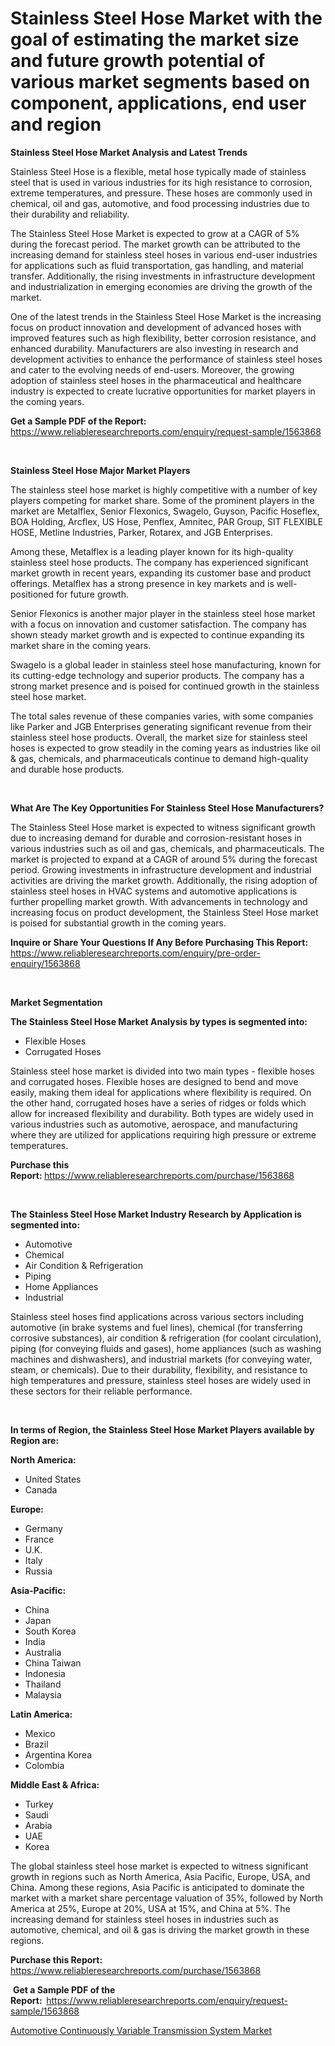 <p><h1>Stainless Steel Hose Market with the goal of estimating the market size and future growth potential of various market segments based on component, applications, end user and region</h1></p><p><strong>Stainless Steel Hose Market Analysis and Latest Trends</strong></p>
<p><p>Stainless Steel Hose is a flexible, metal hose typically made of stainless steel that is used in various industries for its high resistance to corrosion, extreme temperatures, and pressure. These hoses are commonly used in chemical, oil and gas, automotive, and food processing industries due to their durability and reliability.</p><p>The Stainless Steel Hose Market is expected to grow at a CAGR of 5% during the forecast period. The market growth can be attributed to the increasing demand for stainless steel hoses in various end-user industries for applications such as fluid transportation, gas handling, and material transfer. Additionally, the rising investments in infrastructure development and industrialization in emerging economies are driving the growth of the market.</p><p>One of the latest trends in the Stainless Steel Hose Market is the increasing focus on product innovation and development of advanced hoses with improved features such as high flexibility, better corrosion resistance, and enhanced durability. Manufacturers are also investing in research and development activities to enhance the performance of stainless steel hoses and cater to the evolving needs of end-users. Moreover, the growing adoption of stainless steel hoses in the pharmaceutical and healthcare industry is expected to create lucrative opportunities for market players in the coming years.</p></p>
<p><strong>Get a Sample PDF of the Report:&nbsp;</strong> <a href="https://www.reliableresearchreports.com/enquiry/request-sample/1563868">https://www.reliableresearchreports.com/enquiry/request-sample/1563868</a></p>
<p>&nbsp;</p>
<p><strong>Stainless Steel Hose Major Market Players</strong></p>
<p><p>The stainless steel hose market is highly competitive with a number of key players competing for market share. Some of the prominent players in the market are Metalflex, Senior Flexonics, Swagelo, Guyson, Pacific Hoseflex, BOA Holding, Arcflex, US Hose, Penflex, Amnitec, PAR Group, SIT FLEXIBLE HOSE, Metline Industries, Parker, Rotarex, and JGB Enterprises.</p><p>Among these, Metalflex is a leading player known for its high-quality stainless steel hose products. The company has experienced significant market growth in recent years, expanding its customer base and product offerings. Metalflex has a strong presence in key markets and is well-positioned for future growth.</p><p>Senior Flexonics is another major player in the stainless steel hose market with a focus on innovation and customer satisfaction. The company has shown steady market growth and is expected to continue expanding its market share in the coming years.</p><p>Swagelo is a global leader in stainless steel hose manufacturing, known for its cutting-edge technology and superior products. The company has a strong market presence and is poised for continued growth in the stainless steel hose market.</p><p>The total sales revenue of these companies varies, with some companies like Parker and JGB Enterprises generating significant revenue from their stainless steel hose products. Overall, the market size for stainless steel hoses is expected to grow steadily in the coming years as industries like oil & gas, chemicals, and pharmaceuticals continue to demand high-quality and durable hose products.</p></p>
<p>&nbsp;</p>
<p><strong>What Are The Key Opportunities For Stainless Steel Hose Manufacturers?</strong></p>
<p><p>The Stainless Steel Hose market is expected to witness significant growth due to increasing demand for durable and corrosion-resistant hoses in various industries such as oil and gas, chemicals, and pharmaceuticals. The market is projected to expand at a CAGR of around 5% during the forecast period. Growing investments in infrastructure development and industrial activities are driving the market growth. Additionally, the rising adoption of stainless steel hoses in HVAC systems and automotive applications is further propelling market growth. With advancements in technology and increasing focus on product development, the Stainless Steel Hose market is poised for substantial growth in the coming years.</p></p>
<p><strong>Inquire or Share Your Questions If Any Before Purchasing This Report:</strong> <a href="https://www.reliableresearchreports.com/enquiry/pre-order-enquiry/1563868">https://www.reliableresearchreports.com/enquiry/pre-order-enquiry/1563868</a></p>
<p>&nbsp;</p>
<p><strong>Market Segmentation</strong></p>
<p><strong>The Stainless Steel Hose Market Analysis by types is segmented into:</strong></p>
<p><ul><li>Flexible Hoses</li><li>Corrugated Hoses</li></ul></p>
<p><p>Stainless steel hose market is divided into two main types - flexible hoses and corrugated hoses. Flexible hoses are designed to bend and move easily, making them ideal for applications where flexibility is required. On the other hand, corrugated hoses have a series of ridges or folds which allow for increased flexibility and durability. Both types are widely used in various industries such as automotive, aerospace, and manufacturing where they are utilized for applications requiring high pressure or extreme temperatures.</p></p>
<p><strong>Purchase this Report:&nbsp;</strong><a href="https://www.reliableresearchreports.com/purchase/1563868">https://www.reliableresearchreports.com/purchase/1563868</a></p>
<p>&nbsp;</p>
<p><strong>The Stainless Steel Hose Market Industry Research by Application is segmented into:</strong></p>
<p><ul><li>Automotive</li><li>Chemical</li><li>Air Condition & Refrigeration</li><li>Piping</li><li>Home Appliances</li><li>Industrial</li></ul></p>
<p><p>Stainless steel hoses find applications across various sectors including automotive (in brake systems and fuel lines), chemical (for transferring corrosive substances), air condition & refrigeration (for coolant circulation), piping (for conveying fluids and gases), home appliances (such as washing machines and dishwashers), and industrial markets (for conveying water, steam, or chemicals). Due to their durability, flexibility, and resistance to high temperatures and pressure, stainless steel hoses are widely used in these sectors for their reliable performance.</p></p>
<p>&nbsp;</p>
<p><strong>In terms of Region, the Stainless Steel Hose Market Players available by Region are:</strong></p>
<p>
    <p> <strong> North America: </strong>
        <ul>
            <li>United States</li>
            <li>Canada</li>
        </ul>
        </p> 
    <p> <strong> Europe: </strong>
        <ul>
            <li>Germany</li>
            <li>France</li>
            <li>U.K.</li>
            <li>Italy</li>
            <li>Russia</li>
        </ul>
        </p> 
    <p> <strong> Asia-Pacific: </strong>
        <ul>
            <li>China</li>
            <li>Japan</li>
            <li>South Korea</li>
            <li>India</li>
            <li>Australia</li>
            <li>China Taiwan</li>
            <li>Indonesia</li>
            <li>Thailand</li>
            <li>Malaysia</li>
        </ul>
        </p> 
    <p> <strong> Latin America: </strong>
        <ul>
            <li>Mexico</li>
            <li>Brazil</li>
            <li>Argentina Korea</li>
            <li>Colombia</li>
        </ul>
        </p> 
    <p> <strong> Middle East & Africa: </strong>
        <ul>
            <li>Turkey</li>
            <li>Saudi</li>
            <li>Arabia</li>
            <li>UAE</li>
            <li>Korea</li>
        </ul>
    </p>
    </p>
<p><p>The global stainless steel hose market is expected to witness significant growth in regions such as North America, Asia Pacific, Europe, USA, and China. Among these regions, Asia Pacific is anticipated to dominate the market with a market share percentage valuation of 35%, followed by North America at 25%, Europe at 20%, USA at 15%, and China at 5%. The increasing demand for stainless steel hoses in industries such as automotive, chemical, and oil & gas is driving the market growth in these regions.</p></p>
<p><strong>Purchase this Report: </strong><a href="https://www.reliableresearchreports.com/purchase/1563868">https://www.reliableresearchreports.com/purchase/1563868</a></p>
<p>&nbsp;<strong>Get a Sample PDF of the Report:&nbsp;&nbsp;</strong><a href="https://www.reliableresearchreports.com/enquiry/request-sample/1563868">https://www.reliableresearchreports.com/enquiry/request-sample/1563868</a></p>
<p><strong></strong></p>
<p><p><a href="https://adventurous-uranium-ef9.notion.site/Automotive-Continuously-Variable-Transmission-System-Market-Size-and-Examines-its-Market-Scope-wit-12d833c8dff649d3bd24702def127bb1">Automotive Continuously Variable Transmission System Market</a></p></p>